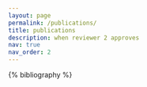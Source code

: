 ```yaml
---
layout: page
permalink: /publications/
title: publications
description: when reviewer 2 approves
nav: true
nav_order: 2
---
```


<!-- _pages/publications.md -->
<div class="publications">

{% bibliography %}

</div>
